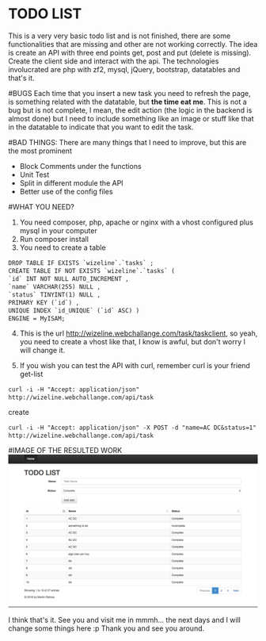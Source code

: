 TODO LIST
=========

This is a very very basic todo list and is not finished, there are some functionalities that are missing and other are not working correctly.
The idea is create an API with three end points get, post and put (delete is missing).
Create the client side and interact with the api.
The technologies involucrated are php with zf2, mysql, jQuery, bootstrap, datatables and that's it.

#BUGS
Each time that you insert a new task you need to refresh the page, is something related with the datatable, but __the time eat me__.
This is not a bug but is not complete, I mean, the edit action (the logic in the backend is almost done) but I need to include something like an image or stuff like that in the datatable to indicate that you want to edit the task.

#BAD THINGS:
There are many things that I need to improve, but this are the most prominent
* Block Comments under the functions
* Unit Test
* Split in different module the API
* Better use of the config files

#WHAT YOU NEED?
1. You need composer, php, apache or nginx with a vhost configured plus mysql in your computer
2. Run composer install
3. You need to create a table
```
DROP TABLE IF EXISTS `wizeline`.`tasks` ;
CREATE TABLE IF NOT EXISTS `wizeline`.`tasks` (
`id` INT NOT NULL AUTO_INCREMENT ,
`name` VARCHAR(255) NULL ,
`status` TINYINT(1) NULL ,
PRIMARY KEY (`id`) ,
UNIQUE INDEX `id_UNIQUE` (`id` ASC) )
ENGINE = MyISAM;
```
4. This is the url http://wizeline.webchallange.com/task/taskclient, so yeah, you need to create a vhost like that, I know is awful, but don't worry I will change it.

5. If you wish you can test the API with curl, remember curl is your friend 
get-list
```
curl -i -H "Accept: application/json" http://wizeline.webchallange.com/api/task
```
create
```
curl -i -H "Accept: application/json" -X POST -d "name=AC DC&status=1" http://wizeline.webchallange.com/api/task
```

#IMAGE OF THE RESULTED WORK
![alt text][todo]

[todo]: https://github.com/martinn21/todo-list/blob/master/public/img/system.png "System"

I think that's it. See you and visit me in mmmh... the next days and I will change some things here :p
Thank you and see you around.